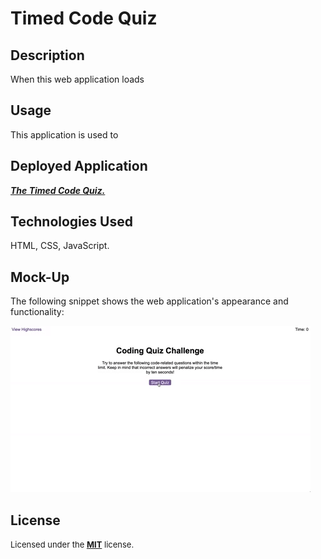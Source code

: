 # Timed Code Quiz

## Description

When this web application loads 

## Usage

This application is used to 

## Deployed Application
<a href="https://techmack92.github.io/code-quiz/">***The Timed Code Quiz.***</a>

## Technologies Used
HTML, CSS, JavaScript.

## Mock-Up

The following snippet shows the web application's appearance and functionality:

![The Password Generator application displays a red button to generate a random password.](./04-web-apis-homework-demo.gif)

## License

<font size="2"> Licensed under the <a href="https://github.com/techmack92/code-quiz/main/LICENSE"> **MIT**</a> license.</font>
